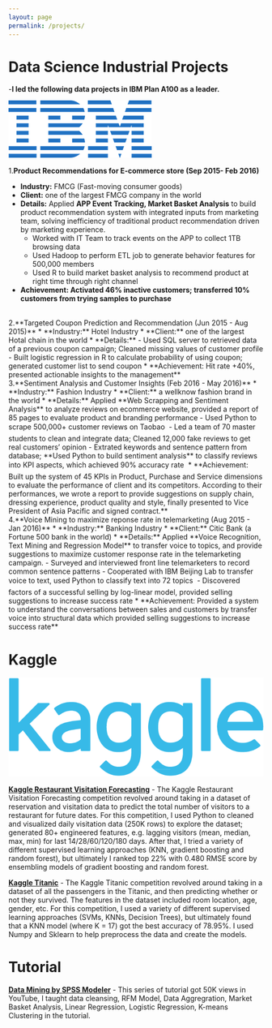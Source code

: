 ```yaml
---
layout: page
permalink: /projects/
---
```


Data Science Industrial Projects
====================
-**I led the following data projects in IBM Plan A100 as a leader.**

![](/asset/ibm.png) 

1.**Product Recommendations for E-commerce store (Sep 2015- Feb 2016)**
* **Industry:** FMCG (Fast-moving consumer goods)
* **Client:** one of the largest FMCG company in the world
* **Details:** Applied **APP Event Tracking, Market Basket Analysis** to build product recommendation system with integrated inputs from marketing team, solving inefficiency of traditional product recommendation driven by marketing experience.
  - Worked with IT Team to track events on the APP to collect 1TB browsing data
  - Used Hadoop to perform ETL job to generate behavior features for 500,000 members 
  - Used R to build market basket analysis to recommend product at right time through right channel
* **Achievement: Activated 46% inactive customers; transferred 10% customers from trying samples to purchase**

<br>
2.**Targeted Coupon Prediction and Recommendation (Jun 2015 - Aug 2015)**
* **Industry:** Hotel Industry
* **Client:** one of the largest Hotal chain in the world
* **Details:** 
  - Used SQL server to retrieved data of a previous coupon campaign; Cleaned missing values of customer profile
  - Built logistic regression in R to calculate probability of using coupon; generated customer list to send coupon
* **Achievement: Hit rate +40%, presented actionable insights to the management**

<br>
3.**Sentiment Analysis and Customer Insights (Feb 2016 - May 2016)**
* **Industry:** Fashion Industry
* **Client:** a wellknow fashion brand in the world
* **Details:** Applied **Web Scrapping and Sentiment Analysis** to analyze reviews on ecommerce website, provided a report of 85 pages to evaluate product and branding performance
  - Used Python to scrape 500,000+ customer reviews on Taobao  
  - Led a team of 70 master students to clean and integrate data; Cleaned 12,000 fake reviews to get real customers’ opinion
  - Extrated keywords and sentence pattern from database; **Used Python to build sentiment analysis** to classify reviews into KPI aspects, which achieved 90% accuracy rate  
* **Achievement: Built up the system of 45 KPIs in Product, Purchase and Service dimensions to evaluate the performance of client and its competitors. According to their performances, we wrote a report to provide suggestions on supply chain, dressing experience, product quality and style, finally presented to Vice President of Asia Pacific and signed contract.**

<br>
4.**Voice Mining to maximize reponse rate in telemarketing (Aug 2015 - Jan 2016)**
* **Industry:** Banking Industry
* **Client:** Citic Bank (a Fortune 500 bank in the world)
* **Details:** Applied **Voice Recognition, Text Mining and Regression Model** to transfer voice to topics, and provide suggestions to maximize customer response rate in the telemarketing campaign.
  - Surveyed and interviewed front line telemarketers to record common sentence patterns
  - Cooperated with IBM Beijing Lab to transfer voice to text, used Python to classify text into 72 topics  
  - Discovered factors of a successful selling by log-linear model, provided selling suggestions to increase success rate
* **Achievement: Provided a system to understand the conversations between sales and customers by transfer voice into structural data which provided selling suggestions to increase success rate**


Kaggle
====================
![](/asset/kaggle.png) 

<a href="https://github.com/Santostang/Kaggle-restaurant-visitation-forecasting" target="_blank">**Kaggle Restaurant Visitation Forecasting**</a> - The Kaggle Restaurant Visitation Forecasting competition revolved around taking in a dataset of reservation and visitation data to predict the total number of visitors to a restaurant for future dates. For this competition, I used Python to cleaned and visualized daily visitation data (250K rows) to explore the dataset; generated 80+ engineered features, e.g. lagging visitors (mean, median, max, min) for last 14/28/60/120/180 days. After that, I tried a variety of different supervised learning approaches (KNN, gradient boosting and random forest), but ultimately I ranked top 22% with 0.480 RMSE score by ensembling models of gradient boosting and random forest.

<a href="https://github.com/Santostang/kaggle-titanic" target="_blank">**Kaggle Titanic**</a> - The Kaggle Titanic competition revolved around taking in a dataset of all the passengers in the Titanic, and then predicting whether or not they survived. The features in the dataset included room location, age, gender, etc. For this competition, I used a variety of different supervised learning approaches (SVMs, KNNs, Decision Trees), but ultimately found that a KNN model (where K = 17) got the best accuracy of 78.95%. I used Numpy and Sklearn to help preprocess the data and create the models. 

Tutorial
====================
<a href="https://www.youtube.com/watch?v=JA3AsKnKeNQ" target="_blank">**Data Mining by SPSS Modeler**</a> - This series of tutorial got 50K views in YouTube, I taught data cleansing, RFM Model, Data Aggregration, Market Basket Analysis, Linear Regression, Logistic Regression, K-means Clustering in the tutorial.


